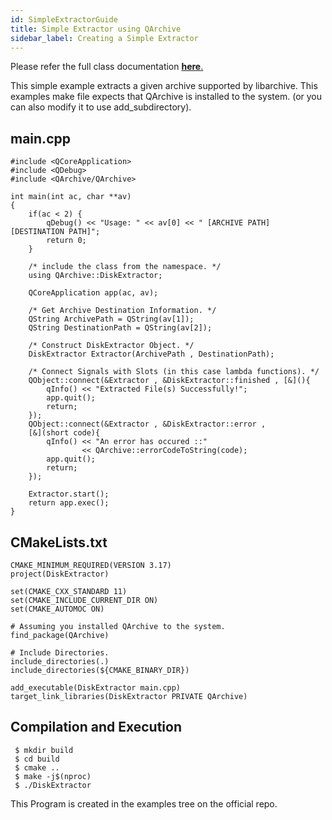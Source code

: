 ```yaml
---
id: SimpleExtractorGuide
title: Simple Extractor using QArchive
sidebar_label: Creating a Simple Extractor
---
```


Please refer the full class documentation [**here**.](QArchiveDiskExtractor.md)

This simple example extracts a given archive supported by libarchive. This examples make file expects that QArchive is installed to the system. (or you can also modify it to use add_subdirectory).


## main.cpp
```
#include <QCoreApplication>
#include <QDebug>
#include <QArchive/QArchive>

int main(int ac, char **av)
{
    if(ac < 2) {
        qDebug() << "Usage: " << av[0] << " [ARCHIVE PATH] [DESTINATION PATH]";
        return 0;
    }

    /* include the class from the namespace. */    
    using QArchive::DiskExtractor;

    QCoreApplication app(ac, av);

    /* Get Archive Destination Information. */
    QString ArchivePath = QString(av[1]); 
    QString DestinationPath = QString(av[2]);

    /* Construct DiskExtractor Object. */
    DiskExtractor Extractor(ArchivePath , DestinationPath);
    
    /* Connect Signals with Slots (in this case lambda functions). */
    QObject::connect(&Extractor , &DiskExtractor::finished , [&](){
        qInfo() << "Extracted File(s) Successfully!";
        app.quit();
        return;
    });
    QObject::connect(&Extractor , &DiskExtractor::error ,
    [&](short code){
        qInfo() << "An error has occured ::"
                << QArchive::errorCodeToString(code);
        app.quit();
        return;
    });
    
    Extractor.start();
    return app.exec();
}
```

## CMakeLists.txt

```
CMAKE_MINIMUM_REQUIRED(VERSION 3.17)
project(DiskExtractor)
    
set(CMAKE_CXX_STANDARD 11)
set(CMAKE_INCLUDE_CURRENT_DIR ON)
set(CMAKE_AUTOMOC ON)
   
# Assuming you installed QArchive to the system.     
find_package(QArchive)
    
# Include Directories.
include_directories(.)
include_directories(${CMAKE_BINARY_DIR})

add_executable(DiskExtractor main.cpp)
target_link_libraries(DiskExtractor PRIVATE QArchive)
```

## Compilation and Execution

```
 $ mkdir build
 $ cd build
 $ cmake ..
 $ make -j$(nproc)
 $ ./DiskExtractor
```

This Program is created in the examples tree on the official repo.

